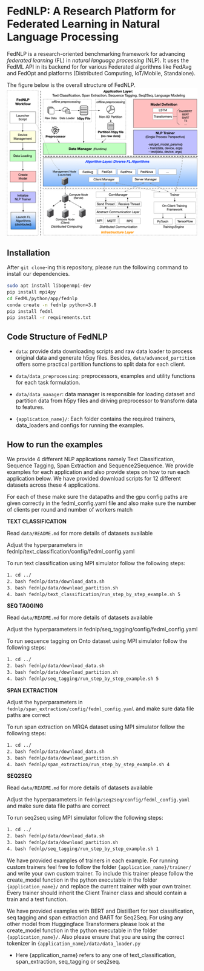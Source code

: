 # FedNLP: A Research Platform for Federated Learning in Natural Language Processing

<!-- This is FedNLP, an application ecosystem for federated natural language processing based on FedML framework (https://github.com/FedML-AI/FedML). -->

FedNLP is a research-oriented benchmarking framework for advancing *federated learning* (FL) in *natural language processing* (NLP). It uses the FedML API in its backend for for various Federated algorithms like FedAvg and FedOpt and platforms (Distributed Computing, IoT/Mobile, Standalone).

The figure below is the overall structure of FedNLP.
![avatar](FedNLP.png)

## Installation
After `git clone`-ing this repository, please run the following command to install our dependencies.

```bash
sudo apt install libopenmpi-dev
pip install mpi4py
cd FedML/python/app/fednlp
conda create -n fednlp python=3.8
pip install fedml
pip install -r requirements.txt
```
## Code Structure of FedNLP

- `data`: provide data downloading scripts and raw data loader to process original data and generate h5py files. Besides, `data/advanced_partition` offers some practical partition functions to split data for each client.

- `data/data_preprocessing`: preprocessors, examples and utility functions for each task formulation.

- `data/data_manager`: data manager is responsible for loading dataset and partition data from h5py files and driving preprocessor to transform data to features.

- `{application_name}/`: Each folder contains the required trainers, data_loaders and configs for running the examples.


## How to run the examples

We provide 4 different NLP applications namely Text Classification, Sequence Tagging, Span Extraction and Sequence2Sequence. We provide examples for each application and also provide steps on how to run each application below. We have provided download scripts for 12 different datasets across these 4 applications.

For each of these make sure the datapaths and the gpu config paths are given correctly in the fedml_config.yaml file and also make sure the number of clients per round and number of workers match

**TEXT CLASSIFICATION**

Read `data/README.md` for more details of datasets available

Adjust the hyperparameters in fednlp/text_classification/config/fedml_config.yaml

To run text classification using MPI simulator follow the following steps:

```bash
1. cd ../
2. bash fednlp/data/download_data.sh
3. bash fednlp/data/download_partition.sh
4. bash fednlp/text_classification/run_step_by_step_example.sh 5
```

**SEQ TAGGING**

Read `data/README.md` for more details of datasets available

Adjust the hyperparameters in fednlp/seq_tagging/config/fedml_config.yaml

To run sequence tagging on Onto dataset using MPI simulator follow the following steps:

```bash
1. cd ../
2. bash fednlp/data/download_data.sh
3. bash fednlp/data/download_partition.sh
4. bash fednlp/seq_tagging/run_step_by_step_example.sh 5
```

**SPAN EXTRACTION**

Adjust the hyperparameters in `fednlp/span_extraction/config/fedml_config.yaml` and make sure data file paths are correct

To run span extraction on MRQA dataset using MPI simulator follow the following steps:

```bash
1. cd ../
2. bash fednlp/data/download_data.sh
3. bash fednlp/data/download_partition.sh
4. bash fednlp/span_extraction/run_step_by_step_example.sh 4
```


**SEQ2SEQ**

Read `data/README.md` for more details of datasets available

Adjust the hyperparameters in `fednlp/seq2seq/config/fedml_config.yaml` and make sure data file paths are correct

To run seq2seq using MPI simulator follow the following steps:

```bash
1. cd ../
2. bash fednlp/data/download_data.sh
3. bash fednlp/data/download_partition.sh
4. bash fednlp/seq_tagging/run_step_by_step_example.sh 1
```

We have provided examples of trainers in each example. For running custom trainers feel free to follow the folder `{application_name}/trainer/` and write your own custom trainer. To include this trainer please follow the create_model function in the python executable in the folder `{application_name}/` and replace the current trainer with your own trainer. Every trainer should inherit the Client Trainer class and should contain a train and a test function.


We have provided examples with BERT and DistilBert for text classification, seq tagging and span extraction and BART for Seq2Seq. For using any other model from Huggingface Transformers please look at the create_model function in the python executable in the folder `{application_name}/`. Also please ensure that you are using the correct tokenizer in `{application_name}/data/data_loader.py` 


* Here {application_name} refers to any one of text_classification, span_extraction, seq_tagging or seq2seq.
